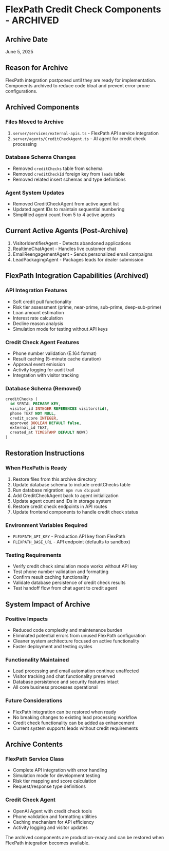 # FlexPath Credit Check Components - ARCHIVED

## Archive Date
June 5, 2025

## Reason for Archive
FlexPath integration postponed until they are ready for implementation. Components archived to reduce code bloat and prevent error-prone configurations.

## Archived Components

### Files Moved to Archive
1. `server/services/external-apis.ts` - FlexPath API service integration
2. `server/agents/CreditCheckAgent.ts` - AI agent for credit check processing

### Database Schema Changes
- Removed `creditChecks` table from schema
- Removed `creditCheckId` foreign key from `leads` table
- Removed related insert schemas and type definitions

### Agent System Updates
- Removed CreditCheckAgent from active agent list
- Updated agent IDs to maintain sequential numbering
- Simplified agent count from 5 to 4 active agents

## Current Active Agents (Post-Archive)
1. VisitorIdentifierAgent - Detects abandoned applications
2. RealtimeChatAgent - Handles live customer chat
3. EmailReengagementAgent - Sends personalized email campaigns
4. LeadPackagingAgent - Packages leads for dealer submission

## FlexPath Integration Capabilities (Archived)

### API Integration Features
- Soft credit pull functionality
- Risk tier assessment (prime, near-prime, sub-prime, deep-sub-prime)
- Loan amount estimation
- Interest rate calculation
- Decline reason analysis
- Simulation mode for testing without API keys

### Credit Check Agent Features
- Phone number validation (E.164 format)
- Result caching (5-minute cache duration)
- Approval event emission
- Activity logging for audit trail
- Integration with visitor tracking

### Database Schema (Removed)
```sql
creditChecks (
  id SERIAL PRIMARY KEY,
  visitor_id INTEGER REFERENCES visitors(id),
  phone TEXT NOT NULL,
  credit_score INTEGER,
  approved BOOLEAN DEFAULT false,
  external_id TEXT,
  created_at TIMESTAMP DEFAULT NOW()
)
```

## Restoration Instructions

### When FlexPath is Ready
1. Restore files from this archive directory
2. Update database schema to include creditChecks table
3. Run database migration: `npm run db:push`
4. Add CreditCheckAgent back to agent initialization
5. Update agent count and IDs in storage system
6. Restore credit check endpoints in API routes
7. Update frontend components to handle credit check status

### Environment Variables Required
- `FLEXPATH_API_KEY` - Production API key from FlexPath
- `FLEXPATH_BASE_URL` - API endpoint (defaults to sandbox)

### Testing Requirements
- Verify credit check simulation mode works without API key
- Test phone number validation and formatting
- Confirm result caching functionality
- Validate database persistence of credit check results
- Test handoff flow from chat agent to credit agent

## System Impact of Archive

### Positive Impacts
- Reduced code complexity and maintenance burden
- Eliminated potential errors from unused FlexPath configuration
- Cleaner system architecture focused on active functionality
- Faster deployment and testing cycles

### Functionality Maintained
- Lead processing and email automation continue unaffected
- Visitor tracking and chat functionality preserved
- Database persistence and security features intact
- All core business processes operational

### Future Considerations
- FlexPath integration can be restored when ready
- No breaking changes to existing lead processing workflow
- Credit check functionality can be added as enhancement
- Current system supports leads without credit requirements

## Archive Contents

### FlexPath Service Class
- Complete API integration with error handling
- Simulation mode for development testing
- Risk tier mapping and score calculation
- Request/response type definitions

### Credit Check Agent
- OpenAI Agent with credit check tools
- Phone validation and formatting utilities
- Caching mechanism for API efficiency
- Activity logging and visitor updates

The archived components are production-ready and can be restored when FlexPath integration becomes available.